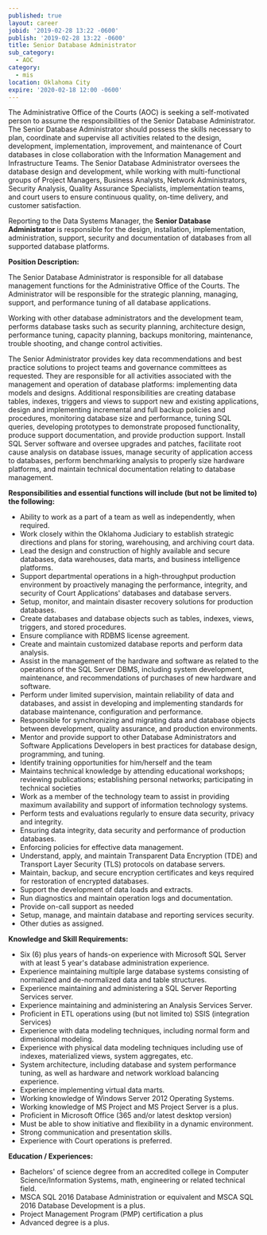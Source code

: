 ```yaml
---
published: true
layout: career
jobid: '2019-02-28 13:22 -0600'
publish: '2019-02-28 13:22 -0600'
title: Senior Database Administrator
sub_category:
  - AOC
category:
  - mis
location: Oklahoma City
expire: '2020-02-18 12:00 -0600'
---
```

The Administrative Office of the Courts (AOC) is seeking a self-motivated person to assume the responsibilities of the Senior Database Administrator.  The Senior Database Administrator should possess the skills necessary to plan, coordinate and supervise all activities related to the design, development, implementation, improvement, and maintenance of Court databases in close collaboration with the Information Management and Infrastructure Teams.  The Senior Database Administrator oversees the database design and development, while working with multi-functional groups of Project Managers, Business Analysts, Network Administrators, Security Analysis, Quality Assurance Specialists, implementation teams, and court users to ensure continuous quality, on-time delivery, and customer satisfaction.  

Reporting to the Data Systems Manager, the **Senior Database Administrator** is responsible for the design, installation, implementation, administration, support, security and documentation of databases from all supported database platforms.

**Position Description:**

The Senior Database Administrator is responsible for all database management functions for the Administrative Office of the Courts. The Administrator will be responsible for the strategic planning, managing, support, and performance tuning of all database applications. 

Working with other database administrators and the development team, performs database tasks such as security planning, architecture design, performance tuning, capacity planning, backups monitoring, maintenance, trouble shooting, and change control activities. 

The Senior Administrator provides key data recommendations and best practice solutions to project teams and governance committees as requested. They are responsible for all activities associated with the management and operation of database platforms: implementing data models and designs. Additional responsibilities are creating database tables, indexes, triggers and views to support new and existing applications, design and implementing incremental and full backup policies and procedures, monitoring database size and performance, tuning SQL queries, developing prototypes to demonstrate proposed functionality, produce support documentation, and provide production support. Install SQL Server software and oversee upgrades and patches, facilitate root cause analysis on database issues, manage security of application access to databases, perform benchmarking analysis to properly size hardware platforms, and maintain technical documentation relating to database management.  

**Responsibilities and essential functions will include (but not be limited to) the following:**

- Ability to work as a part of a team as well as independently, when required.
- Work closely within the Oklahoma Judiciary to establish strategic directions and plans for storing, warehousing, and archiving court data.
- Lead the design and construction of highly available and secure databases, data warehouses, data marts, and business intelligence platforms.
- Support departmental operations in a high-throughput production environment by proactively managing the performance, integrity, and security of Court Applications' databases and database servers. 
- Setup, monitor, and maintain disaster recovery solutions for production databases. 
- Create databases and database objects such as tables, indexes, views, triggers, and stored procedures.
- Ensure compliance with RDBMS license agreement. 
- Create and maintain customized database reports and perform data analysis. 
- Assist in the management of the hardware and software as related to the operations of the SQL Server DBMS, including system development, maintenance, and recommendations of purchases of new hardware and software.
- Perform under limited supervision, maintain reliability of data and databases, and assist in developing and implementing standards for database maintenance, configuration and performance.
- Responsible for synchronizing and migrating data and database objects between development, quality assurance, and production environments. 
- Mentor and provide support to other Database Administrators and Software Applications Developers in best practices for database design, programming, and tuning.
- Identify training opportunities for him/herself and the team 
- Maintains technical knowledge by attending educational workshops; reviewing publications; establishing personal networks; participating in technical societies
- Work as a member of the technology team to assist in providing maximum availability and support of information technology systems. 
- Perform tests and evaluations regularly to ensure data security, privacy and integrity.
- Ensuring data integrity, data security and performance of production databases.
- Enforcing policies for effective data management.
- Understand, apply, and maintain Transparent Data Encryption (TDE) and Transport Layer Security (TLS) protocols on database servers. 
- Maintain, backup, and secure encryption certificates and keys required for restoration of encrypted databases.
- Support the development of data loads and extracts. 
- Run diagnostics and maintain operation logs and documentation. 
- Provide on-call support as needed
- Setup, manage, and maintain database and reporting services security.
- Other duties as assigned.

**Knowledge and Skill Requirements:**

- Six (6) plus years of hands-on experience with Microsoft SQL Server with at least 5 year's database administration experience.
- Experience maintaining multiple large database systems consisting of normalized and de-normalized data and table structures.
- Experience maintaining and administering a SQL Server Reporting Services server.
- Experience maintaining and administering an Analysis Services Server.
- Proficient in ETL operations using (but not limited to) SSIS (integration Services)
- Experience with data modeling techniques, including normal form and dimensional modeling.
- Experience with physical data modeling techniques including use of indexes, materialized views, system aggregates, etc.
- System architecture, including database and system performance tuning, as well as hardware and network workload balancing experience.
- Experience implementing virtual data marts.
- Working knowledge of Windows Server 2012 Operating Systems.
- Working knowledge of MS Project and MS Project Server is a plus.
- Proficient in Microsoft Office (365 and/or latest desktop version)
- Must be able to show initiative and flexibility in a dynamic environment. 
- Strong communication and presentation skills.
- Experience with Court operations is preferred.

**Education / Experiences:**

- Bachelors' of science degree from an accredited college in Computer Science/Information Systems, math, engineering or related technical field.
- MSCA SQL 2016 Database Administration or equivalent and MSCA SQL 2016 Database Development is a plus.
- Project Management Program (PMP) certification a plus
- Advanced degree is a plus.
